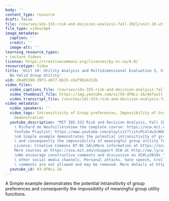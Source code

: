 ```yaml
---
body: ''
content_type: resource
draft: false
file: /courses/ids-333-risk-and-decision-analysis-fall-2021/unit-10-utility-video-5_360p_16_9.mp4
file_type: video/mp4
image_metadata:
  caption: ''
  credit: ''
  image-alt: ''
learning_resource_types:
- Lecture Videos
license: https://creativecommons.org/licenses/by-nc-sa/4.0/
resourcetype: Video
title: 'Unit 10: Utility Analysis and Multidimensional Evaluation 5, Video 5: There''s
  No Valid Group Utility'
uid: d8a05390-39f3-4077-bb15-c6ef9b24213b
video_files:
  video_captions_file: /courses/ids-333-risk-and-decision-analysis-fall-2021/1qraf4Ow3R6BfQeYln37BBniO_qrOtVwx_transcript.webvtt
  video_thumbnail_file: https://img.youtube.com/vi/93-dFNci-2A/default.jpg
  video_transcript_file: /courses/ids-333-risk-and-decision-analysis-fall-2021/1qraf4Ow3R6BfQeYln37BBniO_qrOtVwx_transcript.pdf
video_metadata:
  video_speakers: ''
  video_tags: Intransitivity of Group preferences, Impossibility of Group Utility,
    Demonstration
  youtube_description: "MIT IDS.333 Risk and Decision Analysis, Fall 2021\nInstructor:\
    \ Richard de Neufville\nView the complete course: https://ocw.mit.edu/IDS-333F21\n\
    YouTube Playlist: https://www.youtube.com/playlist?list=PLUl4u3cNGP62jwhTqp8_1kwrkDkxZhpQC\n\
    \nA Simple example demonstrates the potential intransitivity of group preferences\
    \ and consequently the impossibility of meaningful group utility functions.\n\n\
    License: Creative Commons BY-NC-SA\nMore information at https://ocw.mit.edu/terms\n\
    More courses at https://ocw.mit.edu\nSupport OCW at http://ow.ly/a1If50zVRlQ\n\
    \nWe encourage constructive comments and discussion on OCW\u2019s YouTube and\
    \ other social media channels. Personal attacks, hate speech, trolling, and inappropriate\
    \ comments are not allowed and may be removed. More details at https://ocw.mit.edu/comments."
  youtube_id: 93-dFNci-2A
---
```

A Simple example demonstrates the potential intransitivity of group preferences and consequently the impossibility of meaningful group utility functions.